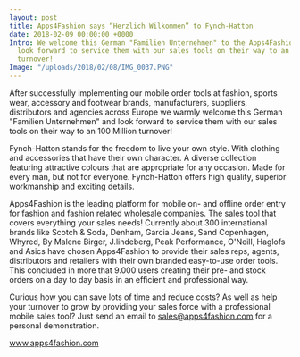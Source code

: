 ```yaml
---
layout: post
title: Apps4Fashion says “Herzlich Wilkommen”​ to Fynch-Hatton
date: 2018-02-09 00:00:00 +0000
Intro: We welcome this German "Familien Unternehmen" to the Apps4Fashion family and
  look forward to service them with our sales tools on their way to an 100 Million
  turnover!
Image: "/uploads/2018/02/08/IMG_0037.PNG"
---
```

After successfully implementing our mobile order tools at fashion, sports wear, accessory and footwear brands, manufacturers, suppliers, distributors and agencies across Europe we warmly welcome this German "Familien Unternehmen" and look forward to service them with our sales tools on their way to an 100 Million turnover!  
  
Fynch-Hatton stands for the freedom to live your own style. With clothing and accessories that have their own character. A diverse collection featuring attractive colours that are appropriate for any occasion. Made for every man, but not for everyone. Fynch-Hatton offers high quality, superior workmanship and exciting details.  
  
Apps4Fashion is the leading platform for mobile on- and offline order entry for fashion and fashion related wholesale companies. The sales tool that covers everything your sales needs! Currently about 300 international brands like Scotch & Soda, Denham, Garcia Jeans, Sand Copenhagen, Whyred, By Malene Birger, J.lindeberg, Peak Performance, O'Neill, Haglofs and Asics have chosen Apps4Fashion to provide their sales reps, agents, distributors and retailers with their own branded easy-to-use order tools. This concluded in more that 9.000 users creating their pre- and stock orders on a day to day basis in an efficient and professional way.  
  
Curious how you can save lots of time and reduce costs? As well as help your turnover to grow by providing your sales force with a professional mobile sales tool? Just send an email to sales@apps4fashion.com for a personal demonstration.  
  
www.apps4fashion.com